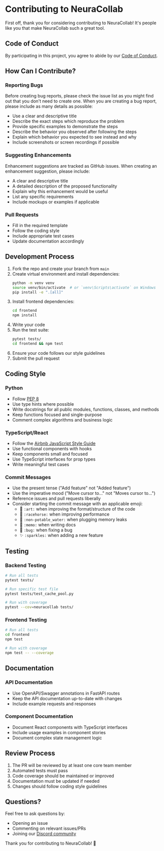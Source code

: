 # Contributing to NeuraCollab

First off, thank you for considering contributing to NeuraCollab! It's people like you that make NeuraCollab such a great tool.

## Code of Conduct

By participating in this project, you agree to abide by our [Code of Conduct](CODE_OF_CONDUCT.md).

## How Can I Contribute?

### Reporting Bugs

Before creating bug reports, please check the issue list as you might find out that you don't need to create one. When you are creating a bug report, please include as many details as possible:

* Use a clear and descriptive title
* Describe the exact steps which reproduce the problem
* Provide specific examples to demonstrate the steps
* Describe the behavior you observed after following the steps
* Explain which behavior you expected to see instead and why
* Include screenshots or screen recordings if possible

### Suggesting Enhancements

Enhancement suggestions are tracked as GitHub issues. When creating an enhancement suggestion, please include:

* A clear and descriptive title
* A detailed description of the proposed functionality
* Explain why this enhancement would be useful
* List any specific requirements
* Include mockups or examples if applicable

### Pull Requests

* Fill in the required template
* Follow the coding style
* Include appropriate test cases
* Update documentation accordingly

## Development Process

1. Fork the repo and create your branch from `main`
2. Create virtual environment and install dependencies:
   ```bash
   python -m venv venv
   source venv/bin/activate  # or `venv\Scripts\activate` on Windows
   pip install -e ".[all]"
   ```
3. Install frontend dependencies:
   ```bash
   cd frontend
   npm install
   ```
4. Write your code
5. Run the test suite:
   ```bash
   pytest tests/
   cd frontend && npm test
   ```
6. Ensure your code follows our style guidelines
7. Submit the pull request

## Coding Style

### Python

* Follow [PEP 8](https://www.python.org/dev/peps/pep-0008/)
* Use type hints where possible
* Write docstrings for all public modules, functions, classes, and methods
* Keep functions focused and single-purpose
* Comment complex algorithms and business logic

### TypeScript/React

* Follow the [Airbnb JavaScript Style Guide](https://github.com/airbnb/javascript)
* Use functional components with hooks
* Keep components small and focused
* Use TypeScript interfaces for prop types
* Write meaningful test cases

### Commit Messages

* Use the present tense ("Add feature" not "Added feature")
* Use the imperative mood ("Move cursor to..." not "Moves cursor to...")
* Reference issues and pull requests liberally
* Consider starting the commit message with an applicable emoji:
  * 🎨 `:art:` when improving the format/structure of the code
  * 🐎 `:racehorse:` when improving performance
  * 🚱 `:non-potable_water:` when plugging memory leaks
  * 📝 `:memo:` when writing docs
  * 🐛 `:bug:` when fixing a bug
  * ✨ `:sparkles:` when adding a new feature

## Testing

### Backend Testing
```bash
# Run all tests
pytest tests/

# Run specific test file
pytest tests/test_cache_pool.py

# Run with coverage
pytest --cov=neuracollab tests/
```

### Frontend Testing
```bash
# Run all tests
cd frontend
npm test

# Run with coverage
npm test -- --coverage
```

## Documentation

### API Documentation
* Use OpenAPI/Swagger annotations in FastAPI routes
* Keep the API documentation up-to-date with changes
* Include example requests and responses

### Component Documentation
* Document React components with TypeScript interfaces
* Include usage examples in component stories
* Document complex state management logic

## Review Process

1. The PR will be reviewed by at least one core team member
2. Automated tests must pass
3. Code coverage should be maintained or improved
4. Documentation must be updated if needed
5. Changes should follow coding style guidelines

## Questions?

Feel free to ask questions by:
* Opening an issue
* Commenting on relevant issues/PRs
* Joining our [Discord community](https://discord.gg/neuracollab)

Thank you for contributing to NeuraCollab! 🎉
